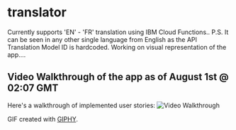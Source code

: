 # translator
Currently supports 'EN' - 'FR' translation using IBM Cloud Functions.. P.S. It can be seen in any other single language from English as the API Translation Model ID is hardcoded.  Working on visual representation of the app....


## Video Walkthrough of the app as of August 1st @ 02:07 GMT



Here's a walkthrough of implemented user stories:
<img src= 'https://media.giphy.com/media/Z9tGIzak45w84S8kZI/giphy.gif' title='Video Walkthrough' width='' alt='Video Walkthrough' />


GIF created with [GIPHY](https://giphy.com/).
